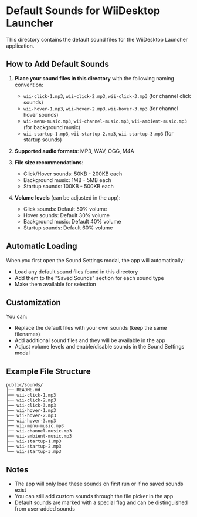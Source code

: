 # Default Sounds for WiiDesktop Launcher

This directory contains the default sound files for the WiiDesktop Launcher application.

## How to Add Default Sounds

1. **Place your sound files in this directory** with the following naming convention:
   - `wii-click-1.mp3`, `wii-click-2.mp3`, `wii-click-3.mp3` (for channel click sounds)
   - `wii-hover-1.mp3`, `wii-hover-2.mp3`, `wii-hover-3.mp3` (for channel hover sounds)
   - `wii-menu-music.mp3`, `wii-channel-music.mp3`, `wii-ambient-music.mp3` (for background music)
   - `wii-startup-1.mp3`, `wii-startup-2.mp3`, `wii-startup-3.mp3` (for startup sounds)

2. **Supported audio formats**: MP3, WAV, OGG, M4A

3. **File size recommendations**:
   - Click/Hover sounds: 50KB - 200KB each
   - Background music: 1MB - 5MB each
   - Startup sounds: 100KB - 500KB each

4. **Volume levels** (can be adjusted in the app):
   - Click sounds: Default 50% volume
   - Hover sounds: Default 30% volume
   - Background music: Default 40% volume
   - Startup sounds: Default 60% volume

## Automatic Loading

When you first open the Sound Settings modal, the app will automatically:
- Load any default sound files found in this directory
- Add them to the "Saved Sounds" section for each sound type
- Make them available for selection

## Customization

You can:
- Replace the default files with your own sounds (keep the same filenames)
- Add additional sound files and they will be available in the app
- Adjust volume levels and enable/disable sounds in the Sound Settings modal

## Example File Structure

```
public/sounds/
├── README.md
├── wii-click-1.mp3
├── wii-click-2.mp3
├── wii-click-3.mp3
├── wii-hover-1.mp3
├── wii-hover-2.mp3
├── wii-hover-3.mp3
├── wii-menu-music.mp3
├── wii-channel-music.mp3
├── wii-ambient-music.mp3
├── wii-startup-1.mp3
├── wii-startup-2.mp3
└── wii-startup-3.mp3
```

## Notes

- The app will only load these sounds on first run or if no saved sounds exist
- You can still add custom sounds through the file picker in the app
- Default sounds are marked with a special flag and can be distinguished from user-added sounds 